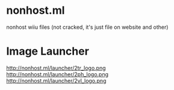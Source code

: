 # nonhost.ml
nonhost wiiu files (not cracked, it's just file on website and other)
# Image Launcher
http://nonhost.ml/launcher/2tr_logo.png
http://nonhost.ml/launcher/2ph_logo.png
http://nonhost.ml/launcher/2vl_logo.png
